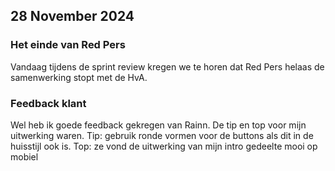 ## 28 November 2024

### Het einde van Red Pers
Vandaag tijdens de sprint review kregen we te horen dat Red Pers helaas de samenwerking stopt met de HvA.

### Feedback klant

Wel heb ik goede feedback gekregen van Rainn. 
De tip en top voor mijn uitwerking waren.
Tip: gebruik ronde vormen voor de buttons als dit in de huisstijl ook is.
Top: ze vond de uitwerking van mijn intro gedeelte mooi op mobiel